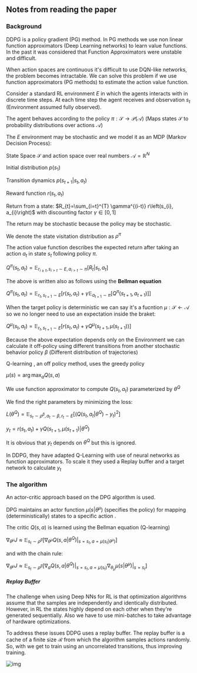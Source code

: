 ## Notes from reading the paper

### Background

DDPG is a policy gradient (PG) method. In PG methods we use non linear function approximators (Deep Learning networks) to learn value functions. In the past it was considered that Function Approximators were unstable and difficult.

When action spaces are continuous it's difficult to use DQN-like networks, the problem becomes intractable. We can solve this problem if we use function approximators (PG methods) to estimate the action value function.

Consider a standard RL environment $E$ in which the agents interacts with in discrete time steps. At each time step the agent receives and observation $s_t$ (Environment assumed fully observed).

The agent behaves according to the policy $\pi : \mathcal{S} \rightarrow \mathcal{P}(\mathcal{A})$ (Maps states $\mathcal{S}$ to probability distributions over actions $\mathcal{A}$)

The $E$ environment may be stochastic and we model it as an MDP (Markov Decision Process):

State Space $\mathcal{S}$ and action space over real numbers $\mathcal{A}=\mathbb{R}^{N}$

Initial distribution $p(s_1)$

Transition dynamics $p(s_{t+1} | s_t,a_t)$

Reward function $r(s_t,a_t)$

Return from a state: $R_{t}=\sum_{i=t}^{T} \gamma^{(i-t)} r\left(s_{i}, a_{i}\right)$ with discounting factor $\gamma\in[0,1]$

The return may be stochastic because the policy may be stochastic.

We denote the state visitation distribution as $\rho^{\pi}$

The action value function describes the expected return after taking an action $a_t$ in state $s_t$ following policy $\pi$.

$Q^{\pi}\left(s_{t}, a_{t}\right)=\mathbb{E}_{r_{i \geq t}, s_{i>t} \sim E, a_{i>t} \sim \pi}\left[R_{t} | s_{t}, a_{t}\right]$

The above is written also as follows using the **Bellman equation**

$Q^{\pi}\left(s_{t}, a_{t}\right)=\mathbb{E}_{r_{t}, s_{t+1} \sim E}\left[r\left(s_{t}, a_{t}\right)+\gamma \mathbb{E}_{a_{t+1} \sim \pi}\left[Q^{\pi}\left(s_{t+1}, a_{t+1}\right)\right]\right]$

When the target policy is deterministic we can say it's a fucntion $\mu : \mathcal{S} \leftarrow \mathcal{A}$ so we no longer need to use an expectation inside the braket:

$Q^{\mu}\left(s_{t}, a_{t}\right)=\mathbb{E}_{r_{t}, s_{t+1} \sim E}\left[r\left(s_{t}, a_{t}\right)+\gamma Q^{\mu}\left(s_{t+1}, \mu\left(s_{t+1}\right)\right)\right]$

Because the above expectation depends only on the Environment we can calculate it off-policy using different transitions from another stochastic behavior policy $\beta$ (Different distribution of trajectories)

Q-learning , an off policy method, uses the greedy policy

$\mu(s)=\arg \max _{a} Q(s, a)$


We use function approximator to compute $Q(s_t,a_t)$ parameterized by $\theta^{Q}$

We find the right parameters by minimizing the loss:

$L\left(\theta^{Q}\right)=\mathbb{E}_{s_{t} \sim \rho^{\beta}, a_{t} \sim \beta, r_{t} \sim E}\left[\left(Q\left(s_{t}, a_{t} | \theta^{Q}\right)-y_{t}\right)^{2}\right]$

$y_{t}=r\left(s_{t}, a_{t}\right)+\gamma Q\left(s_{t+1}, \mu\left(s_{t+1}\right) | \theta^{Q}\right)$

It is obvious that $y_t$ depends on $\theta^{Q}$ but this is ignored.

In DDPG, they have adapted Q-Learning with use of neural networks as function approximators. To scale it they used a Replay buffer and a target network to calculate $y_t$

### The algorithm

An actor-critic approach based on the DPG algorithm is used.

DPG maintains an actor function $\mu\left(s | \theta^{\mu}\right)$ (specifies the policy) for mapping (deterministically) states to a specific action .

The critic $Q(s,a)$ is learned using the Bellman equation (Q-learning)

$\nabla_{\theta^{\mu}} J \approx \mathbb{E}_{s_{t} \sim \rho^{\beta}}\left[\nabla_{\theta^{\mu}} Q\left.\left(s, a | \theta^{Q}\right)\right|_{s=s_{t}, a=\mu\left(s_{t} | \theta^{\mu}\right)}\right]$

and with the chain rule:

$\nabla_{\theta^{\mu}} J \approx \mathbb{E}_{s_{t} \sim \rho^{\beta}}\left[\nabla_{a} Q\left.\left(s, a | \theta^{Q}\right)\right|_{s=s_{t}, a=\mu\left(s_{t}\right)} \nabla_{\theta_{\mu}} \mu\left.\left(s | \theta^{\mu}\right)\right|_{s=s_{t}}\right]$

##### Replay Buffer

The challenge when using Deep NNs for RL is that optimization algorithms assume that the samples are independently and identically distributed. However, in RL the states highly depend on each other when they're generated sequentially. Also we have to use mini-batches to take advantage of hardware optimizations.

To address these issues DDPG uses a replay buffer. The replay buffer is a cache of a finite size $\mathcal{R}$ from which the algorithm samples actions randomly. So, with we get to train using an uncorrelated transitions, thus improving training.

![img](https://cdn-images-1.medium.com/max/1600/1*qV8STzz6mEYIKjOXyibtrQ.png)

